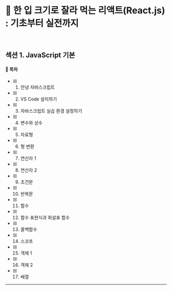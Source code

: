 # 🍰 한 입 크기로 잘라 먹는 리액트(React.js) : 기초부터 실전까지

<br>

## 섹션 1. JavaScript 기본

#### 🌱 목차

- [x] 1. 안녕 자바스크립트
- [x] 2. VS Code 설치하기
- [x] 3. 자바스크립트 실습 환경 설정하기
- [x] 4. 변수와 상수
- [x] 5. 자료형
- [x] 6. 형 변환
- [x] 7. 연산자 1
- [x] 8. 연산자 2
- [x] 9. 조건문
- [x] 10. 반복문
- [x] 11. 함수
- [x] 12. 함수 표현식과 화살표 함수
- [x] 13. 콜백함수
- [x] 14. 스코프
- [x] 15. 객체 1
- [x] 16. 객체 2
- [x] 17. 배열

---
